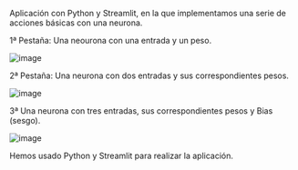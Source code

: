 Aplicación con Python y Streamlit, en la que implementamos una serie de acciones básicas con una neurona.

1ª Pestaña: Una neourona con una entrada y un peso.

![image](https://user-images.githubusercontent.com/64815391/213932984-2bd4665b-4743-45ac-8fda-7fe525b092d6.png)

2ª Pestaña: Una neurona con dos entradas y sus correspondientes pesos.

![image](https://user-images.githubusercontent.com/64815391/213933029-7c1677c4-340c-4992-96f1-97fc682f41c1.png)

3ª Una neurona con tres entradas, sus correspondientes pesos y Bias (sesgo).

![image](https://user-images.githubusercontent.com/64815391/213933081-2ef1f825-920d-4bc1-94a8-7333635d2161.png)


Hemos usado Python y Streamlit para realizar la aplicación.
